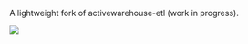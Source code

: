 A lightweight fork of activewarehouse-etl (work in progress).

[![](http://travis-ci.org/thbar/tinytl.png)](http://travis-ci.org/thbar/tinytl)